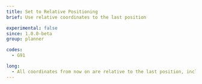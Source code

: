 ```yaml
---
title: Set to Relative Positioning
brief: Use relative coordinates to the last position

experimental: false
since: 1.0.0-beta
group: planner

codes:
  - G91

long:
  - All coordinates from now on are relative to the last position, including the Extruder postion.
---
```

